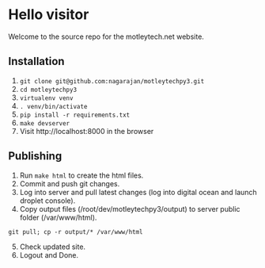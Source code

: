 # Hello visitor
Welcome to the source repo for the motleytech.net website.

## Installation

1. `git clone git@github.com:nagarajan/motleytechpy3.git`
2. `cd motleytechpy3`
3. `virtualenv venv`
4. `. venv/bin/activate`
5. `pip install -r requirements.txt`
6. `make devserver`
7. Visit http://localhost:8000 in the browser


## Publishing
1. Run `make html` to create the html files.
2. Commit and push git changes.
3. Log into server and pull latest changes (log into digital ocean and launch droplet console).
4. Copy output files (/root/dev/motleytechpy3/output) to server public folder (/var/www/html).

`git pull; cp -r output/* /var/www/html`

5. Check updated site.
6. Logout and Done.
